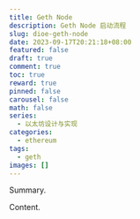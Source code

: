 ```yaml
---
title: Geth Node
description: Geth Node 启动流程
slug: dioe-geth-node
date: 2023-09-17T20:21:18+08:00
featured: false
draft: true
comment: true
toc: true
reward: true
pinned: false
carousel: false
math: false
series:
  - 以太坊设计与实现
categories:
  - ethereum
tags:
  - geth
images: []
---
```


Summary.

<!--more-->

Content.
